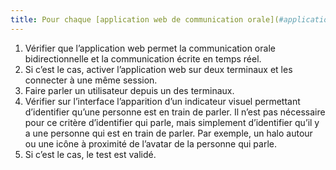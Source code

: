 ```yaml
---
title: Pour chaque [application web de communication orale](#application-web-de-communication-orale-bidirectionnelle) et [écrite en temps réel](#communication-ecrite-en-temps-reel), un indicateur visuel de l’activité orale est-il présent ?
---
```


1. Vérifier que l’application web permet la communication orale bidirectionnelle et la communication écrite en temps réel.
2. Si c’est le cas, activer l’application web sur deux terminaux et les connecter à une même session.
3. Faire parler un utilisateur depuis un des terminaux.
4. Vérifier sur l’interface l’apparition d’un indicateur visuel permettant d’identifier qu’une personne est en train de parler. Il n’est pas nécessaire pour ce critère d’identifier qui parle, mais simplement d’identifier qu’il y a une personne qui est en train de parler. Par exemple, un halo autour ou une icône à proximité de l’avatar de la personne qui parle.
5. Si c’est le cas, le test est validé.